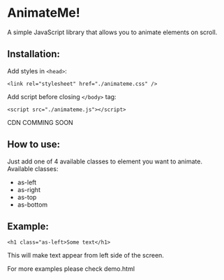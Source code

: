 # AnimateMe!

A simple JavaScript library that allows you to animate elements on scroll.

## **Installation:**
Add styles in `<head>`:

```
<link rel="stylesheet" href="./animateme.css" />
```

Add script before closing `</body>` tag:

```
<script src="./animateme.js"></script>
```

CDN COMMING SOON



## **How to use:**

Just add one of 4 available classes to element you want to animate.
Available classes:
* as-left
* as-right
* as-top
* as-bottom

## **Example:**

```
<h1 class="as-left>Some text</h1>
```
This will make text appear from left side of the screen.

For more examples please check demo.html

